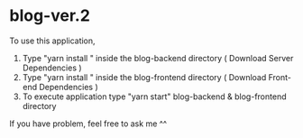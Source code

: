 # blog-ver.2

To use this application,

  1. Type "yarn install " inside the blog-backend directory ( Download Server Dependencies )
  2. Type "yarn install " inside the blog-frontend directory ( Download Front-end Dependencies )
  3. To execute application type "yarn start" blog-backend & blog-frontend directory

If you have problem, feel free to ask me ^^


